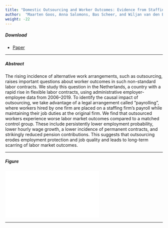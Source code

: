 ```yaml
---
title: "Domestic Outsourcing and Worker Outcomes: Evidence from Staffing Firms"
author:  "Maarten Goos, Anna Salomons, Bas Scheer, and Wiljan van den Berge"
weight: -22
---
```


##### Download

+ [Paper](/22.pdf)

---

##### Abstract

The rising incidence of alternative work arrangements, such as outsourcing, raises important questions about worker outcomes in such non-standard labor contracts. We study this question in the Netherlands, a country with a rapid rise in flexible labor contracts, using administrative employer-employee data from 2006–2019. To identify the causal impact of outsourcing, we take advantage of a legal arrangement called “payrolling”, where workers hired by one firm are placed on a staffing firm’s payroll while maintaining their job duties at the original firm. We find that outsourced workers experience worse labor market outcomes compared to a matched control group. These include persistently lower employment probability, lower hourly wage growth, a lower incidence of permanent contracts, and strikingly reduced pension contributions. This suggests that outsourcing erodes employment protection and job quality and leads to long-term scarring of labor market outcomes.

---

##### Figure  

![image](/22-figure.pdf#center)

---







